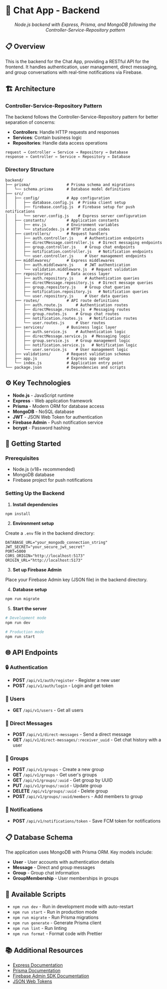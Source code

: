 # 🚀 Chat App - Backend

<div align="center">
  <p><em>Node.js backend with Express, Prisma, and MongoDB following the Controller-Service-Repository pattern</em></p>
</div>

## 📋 Overview

This is the backend for the Chat App, providing a RESTful API for the frontend. It handles authentication, user management, direct messaging, and group conversations with real-time notifications via Firebase.

## 🏗️ Architecture

### Controller-Service-Repository Pattern

The backend follows the Controller-Service-Repository pattern for better separation of concerns:

- **Controllers**: Handle HTTP requests and responses
- **Services**: Contain business logic
- **Repositories**: Handle data access operations

```
request → Controller → Service → Repository → Database
response ← Controller ← Service ← Repository ← Database
```

### Directory Structure

```
backend/
├── prisma/                # Prisma schema and migrations
│   └── schema.prisma      # Database model definitions
├── src/
│   ├── config/            # App configuration
│   │   ├── database.config.js  # Prisma client setup
│   │   ├── firebase.config.js  # Firebase setup for push notifications
│   │   └── server.config.js    # Express server configuration
│   ├── constants/         # Application constants
│   │   ├── env.js         # Environment variables
│   │   └── statusCodes.js # HTTP status codes
│   ├── controllers/       # Request handlers
│   │   ├── auth.controller.js     # Authentication endpoints
│   │   ├── directMessage.controller.js  # Direct messaging endpoints
│   │   ├── group.controller.js    # Group chat endpoints
│   │   ├── notification.controller.js   # Notification endpoints
│   │   └── user.controller.js     # User management endpoints
│   ├── middlewares/       # Express middlewares
│   │   ├── auth.middleware.js     # JWT authentication
│   │   └── validation.middleware.js  # Request validation
│   ├── repositories/      # Data access layer
│   │   ├── auth.repository.js     # Authentication queries
│   │   ├── directMessage.repository.js  # Direct message queries
│   │   ├── group.repository.js    # Group chat queries
│   │   ├── notification.repository.js   # Notification queries
│   │   └── user.repository.js     # User data queries
│   ├── routes/            # API route definitions
│   │   ├── auth.route.js      # Authentication routes
│   │   ├── directMessage.routes.js  # Messaging routes
│   │   ├── group.routes.js    # Group chat routes
│   │   ├── notification.routes.js   # Notification routes
│   │   └── user.routes.js     # User routes
│   ├── services/          # Business logic layer
│   │   ├── auth.service.js    # Authentication logic
│   │   ├── directMessage.service.js  # Messaging logic
│   │   ├── group.service.js   # Group management logic
│   │   ├── notification.service.js   # Notification logic
│   │   └── user.service.js    # User management logic
│   ├── validations/       # Request validation schemas
│   ├── app.js             # Express app setup
│   └── index.js           # Application entry point
└── package.json           # Dependencies and scripts
```

## ⚙️ Key Technologies

- **Node.js** - JavaScript runtime
- **Express** - Web application framework
- **Prisma** - Modern ORM for database access
- **MongoDB** - NoSQL database
- **JWT** - JSON Web Token for authentication
- **Firebase Admin** - Push notification service
- **bcrypt** - Password hashing

## 🚀 Getting Started

### Prerequisites

- Node.js (v18+ recommended)
- MongoDB database
- Firebase project for push notifications

### Setting Up the Backend

1. **Install dependencies**

```bash
npm install
```

2. **Environment setup**

Create a `.env` file in the backend directory:

```
DATABASE_URL="your_mongodb_connection_string"
JWT_SECRET="your_secure_jwt_secret"
PORT=5000
CORS_ORIGIN="http://localhost:5173"
ORIGIN_URL="http://localhost:5173"
```

3. **Set up Firebase Admin**

Place your Firebase Admin key (JSON file) in the backend directory.

4. **Database setup**

```bash
npm run migrate
```

5. **Start the server**

```bash
# Development mode
npm run dev

# Production mode
npm run start
```

## 🌐 API Endpoints

### 🔒 Authentication

- **POST** `/api/v1/auth/register` - Register a new user
- **POST** `/api/v1/auth/login` - Login and get token

### 👤 Users

- **GET** `/api/v1/users` - Get all users

### 💬 Direct Messages

- **POST** `/api/v1/direct-messages` - Send a direct message
- **GET** `/api/v1/direct-messages/:receiver_uuid` - Get chat history with a user

### 👥 Groups

- **POST** `/api/v1/groups` - Create a new group
- **GET** `/api/v1/groups` - Get user's groups
- **GET** `/api/v1/groups/:uuid` - Get group by UUID
- **PUT** `/api/v1/groups/:uuid` - Update group
- **DELETE** `/api/v1/groups/:uuid` - Delete group
- **POST** `/api/v1/groups/:uuid/members` - Add members to group

### 🔔 Notifications

- **POST** `/api/v1/notifications/token` - Save FCM token for notifications

## 📋 Database Schema

The application uses MongoDB with Prisma ORM. Key models include:

- **User** - User accounts with authentication details
- **Message** - Direct and group messages
- **Group** - Group chat information
- **GroupMembership** - User memberships in groups

## 🧪 Available Scripts

- `npm run dev` - Run in development mode with auto-restart
- `npm run start` - Run in production mode
- `npm run migrate` - Run Prisma migrations
- `npm run generate` - Generate Prisma client
- `npm run lint` - Run linting
- `npm run format` - Format code with Prettier

## 📚 Additional Resources

- [Express Documentation](https://expressjs.com/)
- [Prisma Documentation](https://www.prisma.io/docs/)
- [Firebase Admin SDK Documentation](https://firebase.google.com/docs/admin/setup)
- [JSON Web Tokens](https://jwt.io/)
